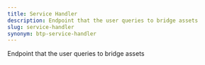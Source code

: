 ```yaml
---
title: Service Handler
description: Endpoint that the user queries to bridge assets
slug: service-handler
synonym: btp-service-handler
---
```


Endpoint that the user queries to bridge assets